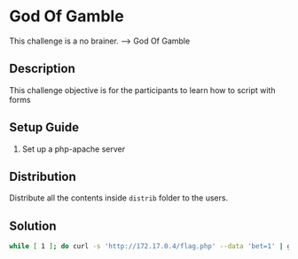 # God Of Gamble
This challenge is a no brainer. --> God Of Gamble

## Description
This challenge objective is for the participants to learn how to script with forms


## Setup Guide
1. Set up a php-apache server

## Distribution
Distribute all the contents inside `distrib` folder to the users.

## Solution
```bash
while [ 1 ]; do curl -s 'http://172.17.0.4/flag.php' --data 'bet=1' | grep -v Sorry; done
```


